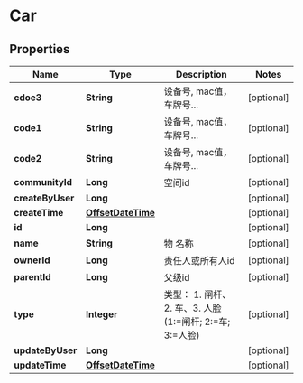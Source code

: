 
# Car

## Properties
Name | Type | Description | Notes
------------ | ------------- | ------------- | -------------
**cdoe3** | **String** | 设备号, mac值，车牌号... |  [optional]
**code1** | **String** | 设备号, mac值，车牌号... |  [optional]
**code2** | **String** | 设备号, mac值，车牌号... |  [optional]
**communityId** | **Long** | 空间id |  [optional]
**createByUser** | **Long** |  |  [optional]
**createTime** | [**OffsetDateTime**](OffsetDateTime.md) |  |  [optional]
**id** | **Long** |  |  [optional]
**name** | **String** | 物 名称 |  [optional]
**ownerId** | **Long** | 责任人或所有人id |  [optional]
**parentId** | **Long** | 父级id |  [optional]
**type** | **Integer** | 类型： 1. 闸杆、 2. 车、3. 人脸 (1:&#x3D;闸杆; 2:&#x3D;车; 3:&#x3D;人脸) |  [optional]
**updateByUser** | **Long** |  |  [optional]
**updateTime** | [**OffsetDateTime**](OffsetDateTime.md) |  |  [optional]



